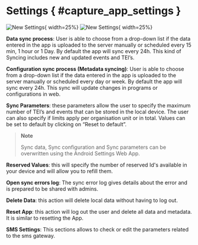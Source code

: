 # Settings { #capture_app_settings } 

![New Settings](resources/images/capture-app-image17.jpg){  width=25%}
![New Settings](resources/images/capture-app-image85.jpg){  width=25%}
<!-- PALD: I don't think the next image adds to the manual ![](resources/images/capture-app-image29.png){ width=35%} -->

**Data sync process**:  User is able to choose from a drop-down list if the data entered in the app is uploaded to the server manually or scheduled every 15 min, 1 hour or 1 Day. By default the app will sync every 24h. This kind of Syncing includes new and updated events and TEI’s.

**Configuration sync process (Metadata syncing)**: User is able to choose from a drop-down list  if the data entered in the app is uploaded to the server manually or scheduled every day or week. By default the app will sync every 24h.  This sync will update changes in programs or configurations in web.

**Sync Parameters**: these parameters allow the user to specify the maximum number of TEI’s and events that can be stored in the local device. The user can also specify if limits apply per organisation unit or in total. Values can be set to default by clicking on “Reset to default”.

> **Note** 
>
> Sync data, Sync configuration and Sync parameters  can be overwritten using  the Android Settings Web App.
>
>

**Reserved Values**: this will specify the number of reserved Id's available in your device and will allow you to refill them.

**Open sync errors log**: The sync error log gives details about the error and is prepared to be shared with admins.

**Delete Data**: this action will delete local data without having to log out.

**Reset App**: this action will log out the user and delete all data and metadata. It is similar to resetting the App.

**SMS Settings**: This sections allows to check or edit the parameters related to the sms gateway.

